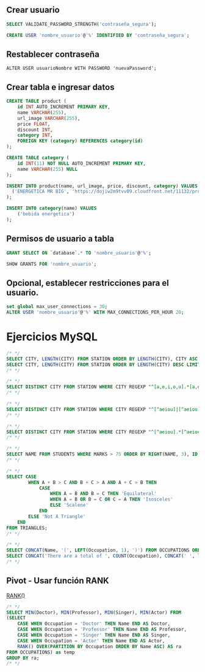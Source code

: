 
## Crear usuario

```sql
SELECT VALIDATE_PASSWORD_STRENGTH('contraseña_segura');

CREATE USER 'nombre_usuario'@'%' IDENTIFIED BY 'contraseña_segura';
```


## Restablecer contraseña

```
ALTER USER usuarioNombre WITH PASSWORD 'nuevaPassword';
```



## Crear tabla e ingresar datos

```sql
CREATE TABLE product (
    id INT AUTO_INCREMENT PRIMARY KEY,
    name VARCHAR(255),
    url_image VARCHAR(255),
    price FLOAT,
    discount INT,
    category INT,
    FOREIGN KEY (category) REFERENCES category(id)
);

CREATE TABLE category (
    id INT(11) NOT NULL AUTO_INCREMENT PRIMARY KEY,
    name VARCHAR(255) NULL
);
```


```sql
INSERT INTO product(name, url_image, price, discount, category) VALUES
  ('ENERGETICA MR BIG', 'https://dojiw2m9tvv09.cloudfront.net/11132/product/misterbig3308256.jpg', 1490, 20, 1)
);

INSERT INTO category(name) VALUES
	('bebida energetica')
);
```

## Permisos de usuario a tabla

```sql
GRANT SELECT ON `database`.* TO 'nombre_usuario'@'%';

SHOW GRANTS FOR 'nombre_usuario';
```


## Opcional, establecer restricciones para el usuario.

```sql
set global max_user_connections = 30;
ALTER USER 'nombre_usuario'@'%' WITH MAX_CONNECTIONS_PER_HOUR 20;
```











# Ejercicios MySQL

```sql
/* */
SELECT CITY, LENGTH(CITY) FROM STATION ORDER BY LENGTH(CITY), CITY ASC LIMIT 1;
SELECT CITY, LENGTH(CITY) FROM STATION ORDER BY LENGTH(CITY) DESC LIMIT 1;
/* */
```

```sql
/* */
SELECT DISTINCT CITY FROM STATION WHERE CITY REGEXP "^[a,e,i,o,u].*[a,e,i,o,u]$";
/* */
```

```sql
/* */
SELECT DISTINCT CITY FROM STATION WHERE CITY REGEXP "^[^aeiou]|[^aeiou]$";
/* */
```

```sql
/* */
SELECT DISTINCT CITY FROM STATION WHERE CITY REGEXP "^[^aeiou].*[^aeiou]$";
/* */
```

```sql
/* */
SELECT NAME FROM STUDENTS WHERE MARKS > 75 ORDER BY RIGHT(NAME, 3), ID;
/* */
```

```sql
/* */
SELECT CASE
        WHEN A + B > C AND B + C > A AND A + C > B THEN
            CASE
                WHEN A = B AND B = C THEN 'Equilateral'
                WHEN A = B OR B = C OR C = A THEN 'Isosceles'
                ELSE 'Scalene'
            END
        ELSE 'Not A Triangle'
    END
FROM TRIANGLES;
/* */
```

```sql
/* */
SELECT CONCAT(Name, '(', LEFT(Occupation, 1), ')') FROM OCCUPATIONS ORDER BY Name ASC;
SELECT CONCAT('There are a total of ', COUNT(Occupation), CONCAT(' ', lower(Occupation), 's.')) FROM OCCUPATIONS GROUP BY Occupation ORDER BY COUNT(Occupation) ASC;
/* */
```


## Pivot - Usar función RANK
[RANK()](https://www.mysqltutorial.org/mysql-window-functions/)

```sql
/* */
SELECT MIN(Doctor), MIN(Professor), MIN(Singer), MIN(Actor) FROM
(SELECT
    CASE WHEN Occupation = 'Doctor' THEN Name END AS Doctor,
    CASE WHEN Occupation = 'Professor' THEN Name END AS Professor,
    CASE WHEN Occupation = 'Singer' THEN Name END AS Singer,
    CASE WHEN Occupation = 'Actor' THEN Name END AS Actor,
    RANK() OVER(PARTITION BY Occupation ORDER BY Name ASC) AS ra
FROM OCCUPATIONS) as temp
GROUP BY ra;
/* */
```
